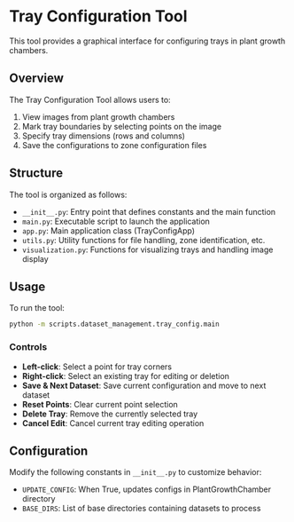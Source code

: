 # Tray Configuration Tool

This tool provides a graphical interface for configuring trays in plant growth chambers.

## Overview

The Tray Configuration Tool allows users to:

1. View images from plant growth chambers
2. Mark tray boundaries by selecting points on the image
3. Specify tray dimensions (rows and columns)
4. Save the configurations to zone configuration files

## Structure

The tool is organized as follows:

- `__init__.py`: Entry point that defines constants and the main function
- `main.py`: Executable script to launch the application
- `app.py`: Main application class (TrayConfigApp)
- `utils.py`: Utility functions for file handling, zone identification, etc.
- `visualization.py`: Functions for visualizing trays and handling image display

## Usage

To run the tool:

```bash
python -m scripts.dataset_management.tray_config.main
```

### Controls

- **Left-click**: Select a point for tray corners
- **Right-click**: Select an existing tray for editing or deletion
- **Save & Next Dataset**: Save current configuration and move to next dataset
- **Reset Points**: Clear current point selection
- **Delete Tray**: Remove the currently selected tray
- **Cancel Edit**: Cancel current tray editing operation

## Configuration

Modify the following constants in `__init__.py` to customize behavior:

- `UPDATE_CONFIG`: When True, updates configs in PlantGrowthChamber directory
- `BASE_DIRS`: List of base directories containing datasets to process
